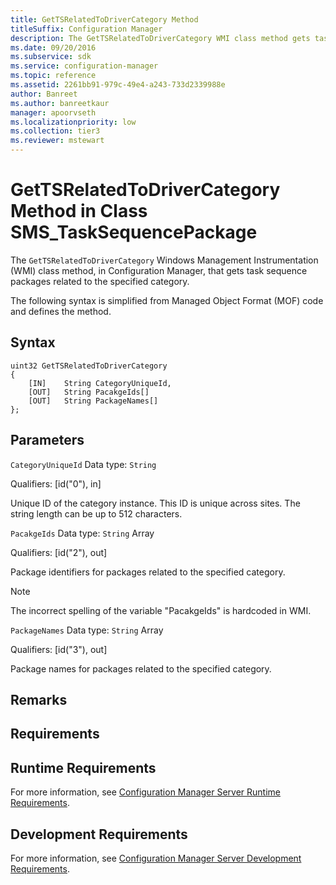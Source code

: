 ```yaml
---
title: GetTSRelatedToDriverCategory Method
titleSuffix: Configuration Manager
description: The GetTSRelatedToDriverCategory WMI class method gets task sequence packages related to the specified category.
ms.date: 09/20/2016
ms.subservice: sdk
ms.service: configuration-manager
ms.topic: reference
ms.assetid: 2261bb91-979c-49e4-a243-733d2339988e
author: Banreet
ms.author: banreetkaur
manager: apoorvseth
ms.localizationpriority: low
ms.collection: tier3
ms.reviewer: mstewart
---
```

# GetTSRelatedToDriverCategory Method in Class SMS_TaskSequencePackage
The `GetTSRelatedToDriverCategory` Windows Management Instrumentation (WMI) class method, in Configuration Manager, that gets task sequence packages related to the specified category.

 The following syntax is simplified from Managed Object Format (MOF) code and defines the method.

## Syntax

```
uint32 GetTSRelatedToDriverCategory
{
    [IN]    String CategoryUniqueId,
    [OUT]   String PacakgeIds[]
    [OUT]   String PackageNames[]
};
```

## Parameters
 `CategoryUniqueId`
 Data type: `String`

 Qualifiers: [id("0"), in]

 Unique ID of the category instance. This ID is unique across sites. The string length can be up to 512 characters.

 `PacakgeIds`
 Data type: `String` Array

 Qualifiers: [id("2"), out]

 Package identifiers for packages related to the specified category.

> [!NOTE]
>  The incorrect spelling of the variable "PacakgeIds" is hardcoded in WMI.

 `PackageNames`
 Data type: `String` Array

 Qualifiers: [id("3"), out]

 Package names for packages related to the specified category.

## Remarks

## Requirements

## Runtime Requirements
 For more information, see [Configuration Manager Server Runtime Requirements](../../../develop/core/reqs/server-runtime-requirements.md).

## Development Requirements
 For more information, see [Configuration Manager Server Development Requirements](../../../develop/core/reqs/server-development-requirements.md).
